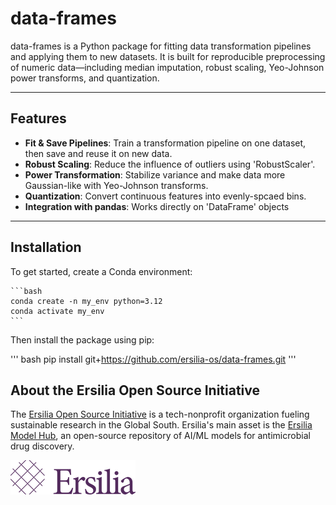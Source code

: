 # data-frames
data-frames is a Python package for fitting data transformation pipelines and applying them to new datasets. It is built for reproducible preprocessing of numeric data—including median imputation, robust scaling, Yeo-Johnson power transforms, and quantization.

---

## Features
 - **Fit & Save Pipelines**: Train a transformation pipeline on one dataset, then save and reuse it on new data.
 - **Robust Scaling**: Reduce the influence of outliers using 'RobustScaler'.
 - **Power Transformation**: Stabilize variance and make data more Gaussian-like with Yeo-Johnson transforms.
 - **Quantization**: Convert continuous features into evenly-spcaed bins.
 - **Integration with pandas**: Works directly on 'DataFrame' objects

 ___

 ## Installation
 To get started, create a Conda environment:

    ```bash
    conda create -n my_env python=3.12
    conda activate my_env
    ```
Then install the package using pip:

 ''' bash
 pip install git+https://github.com/ersilia-os/data-frames.git
 '''

## About the Ersilia Open Source Initiative

The [Ersilia Open Source Initiative](https://ersilia.io) is a tech-nonprofit organization fueling sustainable research in the Global South. Ersilia's main asset is the [Ersilia Model Hub](https://github.com/ersilia-os/ersilia), an open-source repository of AI/ML models for antimicrobial drug discovery.

![Ersilia Logo](assets/Ersilia_Brand.png)